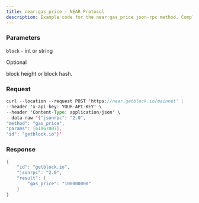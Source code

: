 ```yaml
---
title: near:gas_price - NEAR Protocol
description: Example code for the near:gas_price json-rpc method. Сomplete guide on how to use near:gas_price json-rpc in GetBlock.io Web3 documentation.
---
```


### Parameters


`block` - int or string

Optional

block height or block hash.

### Request

``` java
curl --location --request POST 'https://near.getblock.io/mainnet' \ 
--header 'x-api-key: YOUR-API-KEY' \ 
--header 'Content-Type: application/json' \ 
--data-raw '{"jsonrpc": "2.0",
"method": "gas_price",
"params": [61067007],
"id": "getblock.io"}'
```

###  Response

``` java
{
    "id": "getblock.io",
    "jsonrpc": "2.0",
    "result": {
        "gas_price": "100000000"
    }
}
```

